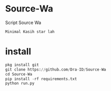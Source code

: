 # Source-Wa
Script Source Wa
```
Minimal Kasih star lah
```

# install
```python
pkg install git
git clone https://github.com/Dra-ID/Source-Wa
cd Source-Wa
pip install -rf requirements.txt
python run.py
